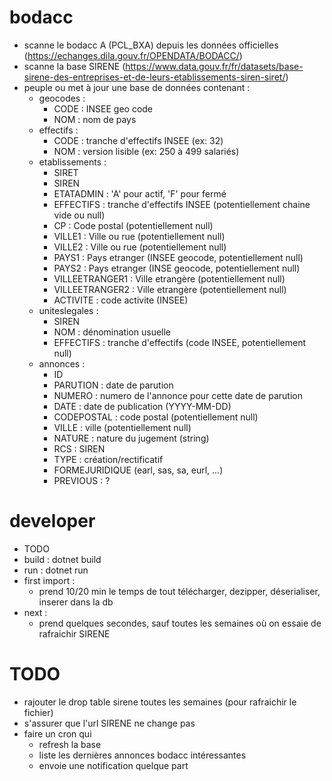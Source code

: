 # bodacc
- scanne le bodacc A (PCL_BXA) depuis les données officielles (https://echanges.dila.gouv.fr/OPENDATA/BODACC/) 
- scanne la base SIRENE (https://www.data.gouv.fr/fr/datasets/base-sirene-des-entreprises-et-de-leurs-etablissements-siren-siret/)
- peuple ou met à jour une base de données contenant :
    - geocodes :
        - CODE : INSEE geo code
        - NOM  : nom de pays
    - effectifs :
        - CODE : tranche d'effectifs INSEE (ex: 32)
        - NOM  : version lisible (ex: 250 à 499 salariés)
    - etablissements : 
        - SIRET
        - SIREN
        - ETATADMIN : 'A' pour actif, 'F' pour fermé
        - EFFECTIFS : tranche d'effectifs INSEE (potentiellement chaine vide ou null)
        - CP : Code postal (potentiellement null)
        - VILLE1 : Ville ou rue (potentiellement null)
        - VILLE2 : Ville ou rue (potentiellement null)
        - PAYS1  : Pays etranger (INSEE geocode, potentiellement null)
        - PAYS2  : Pays etranger (INSE geocode, potentiellement null)
        - VILLEETRANGER1 : Ville etrangère (potentiellement null)
        - VILLEETRANGER2 : Ville etrangère (potentiellement null)
        - ACTIVITE : code activite (INSEE)
    - uniteslegales :
        - SIREN
        - NOM : dénomination usuelle
        - EFFECTIFS : tranche d'effectifs (code INSEE, potentiellement null)
    - annonces :
        - ID
        - PARUTION : date de parution 
        - NUMERO : numero de l'annonce pour cette date de parution
        - DATE : date de publication (YYYY-MM-DD)
        - CODEPOSTAL : code postal (potentiellement null)
        - VILLE : ville (potentiellement null)
        - NATURE : nature du jugement (string)
        - RCS : SIREN
        - TYPE : création/rectificatif
        - FORMEJURIDIQUE (earl, sas, sa, eurl, ...)
        - PREVIOUS : ?

# developer
- TODO
- build : dotnet build
- run   : dotnet run
- first import : 
    - prend 10/20 min le temps de tout télécharger, dezipper, déserialiser, inserer dans la db
- next : 
    - prend quelques secondes, sauf toutes les semaines où on essaie de rafraichir SIRENE

# TODO
- rajouter le drop table sirene toutes les semaines (pour rafraichir le fichier)
- s'assurer que l'url SIRENE ne change pas
- faire un cron qui 
    - refresh la base
    - liste les dernières annonces bodacc intéressantes
    - envoie une notification quelque part
